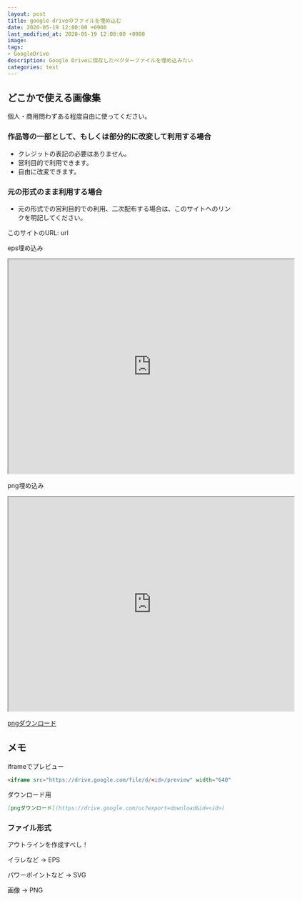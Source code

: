 ```yaml
---
layout: post
title: google driveのファイルを埋め込む
date: 2020-05-19 12:00:00 +0900
last_modified_at: 2020-05-19 12:00:00 +0900
image:
tags:
- GoogleDrive
description: Google Driveに保存したベクターファイルを埋め込みたい
categories: test
---
```


## どこかで使える画像集

個人・商用問わずある程度自由に使ってください。

### 作品等の一部として、もしくは部分的に改変して利用する場合

- クレジットの表記の必要はありません。
- 営利目的で利用できます。
- 自由に改変できます。

### 元の形式のまま利用する場合

- 元の形式での営利目的での利用、二次配布する場合は、このサイトへのリンクを明記してください。

このサイトのURL: url

eps埋め込み

<iframe src="https://drive.google.com/file/d/1gERYfaT5a8FyfwkXFMc0bEUaplgZu3fV/preview" width="640" height="480"></iframe>

png埋め込み

<iframe src="https://drive.google.com/file/d/1M0l2aLSLG7XTi-QXwxei7cKurwDJDoFP/preview" width="640" height="480"></iframe>


[pngダウンロード](https://drive.google.com/uc?export=download&id=1M0l2aLSLG7XTi-QXwxei7cKurwDJDoFP)



## メモ

iframeでプレビュー

```html
<iframe src="https://drive.google.com/file/d/<id>/preview" width="640" height="480"></iframe>
```

ダウンロード用

```md
[pngダウンロード](https://drive.google.com/uc?export=download&id=<id>)
```

### ファイル形式

アウトラインを作成すべし！

イラレなど → EPS

パワーポイントなど → SVG

画像 → PNG
